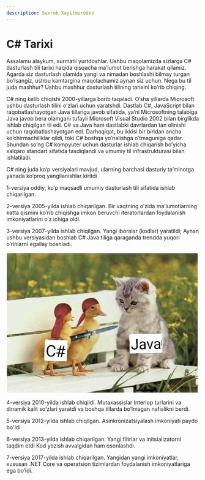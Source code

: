 ```yaml
---
description: Suxrob Xayitmurodov
---
```


# C\# Tarixi

Assalamu alaykum, xurmatli yurtdoshlar. Ushbu maqolamizda sizlarga C\# dasturlash tili tarixi haqida qisqacha ma’lumot berishga harakat qilamiz. Agarda siz dasturlash olamida yangi va nimadan boshlashi bilmay turgan bo’lsangiz, ushbu kamtargina maqolachamiz aynan siz uchun. Nega bu til juda mashhur? Ushbu mashhur dasturlash tilining tarixini ko’rib chiqing.

C\# ning kelib chiqishi 2000-yillarga borib taqaladi. O’sha yillarda Microsoft ushbu dasturlash tilini o’zlari uchun yaratshdi. Dastlab C\#, JavaScript bilan raqobatlashayotgan Java tillariga javob sifatida, ya’ni Microsoftning talabiga Java javob bera olamgani tufayli Microsoft Visual Studio 2002 bilan birglikda ishlab chiqilgan til edi. C\# va Java ham dastlabki davrlardan tan olinishi uchun raqobatlashayotgan edi. Darhaqiqat, bu ikkisi bir biridan ancha ko’chirmachiliklar qildi, toki C\# boshqa yo’nalishga o’tmaguniga qadar. Shundan so’ng C\# kompyuter uchun dasturlar ishlab chiqarish bo’yicha xalqaro standart sifatida tasdiqlandi va umumiy til infrastrukturasi bilan ishlatiladi.

C\# ning juda ko’p versiyalari mavjud, ularning barchasi dasturiy ta’minotga yanada ko’proq yangilanishlar kiritdi

1-versiya oddiy, ko’p maqsadli umumiy dasturlash tili sifatida ishlab chiqarilgan. 

2-versiya 2005-yilda ishlab chiqarilgan. Bir vaqtning o’zida ma’lumotlarning katta qismini ko’rib chiqishga imkon beruvchi iteratorlardan foydalanish imkoniyatlarini o’z ichiga oldi.

3-versiya 2007-yilda ishlab chiqilgan. Yangi iboralar \(kodlar\) yaratildi; Aynan ushbu versiyasidan boshlab C\# Java tiliga qaraganda trendda yuqori o’rinlarni egallay boshladi.

![](../../../.gitbook/assets/image%20%2877%29.png)

4-versiya 2010-yilda ishlab chiqildi. Mutaxassislar Interlop turlarini va dinamik kalit so’zlari yaratdi va boshqa tillarda bo’lmagan nafislikni berdi.

5-versiya 2012-yilda ishlab chiqilgan. Asinkronizatsiyalash imkoniyati paydo bo'ldi.

6-versiya 2013-yilda ishlab chiqarilgan. Yangi filtrlar va initsializatorni taqdim etdi Kod yozish avvalgidan ham osonlashdi.

7-versiya 2017-yilda ishlab chiqarilgan. Yangidan yangi imkoniyatlar, xususan .NET Core va operatsion tizimlardan foydalanish imkoniyatlariga ega bo’ldi.

